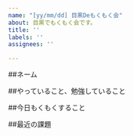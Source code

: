 ```yaml
---
name: "[yy/mm/dd] 目黒Deもくもく会"
about: 目黒でもくもく会です。
title: ''
labels: ''
assignees: ''

---
```


##ネーム

##やっていること、勉強していること

##今日もくもくすること

##最近の課題
